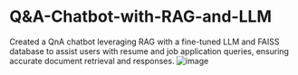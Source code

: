 # Q&A-Chatbot-with-RAG-and-LLM
Created a QnA chatbot leveraging RAG with a fine-tuned LLM and FAISS database to assist users with resume and job application queries, ensuring accurate document retrieval and responses.
![image](https://github.com/user-attachments/assets/aa774efa-9103-4cc4-baef-64f6d5d81cf6)
